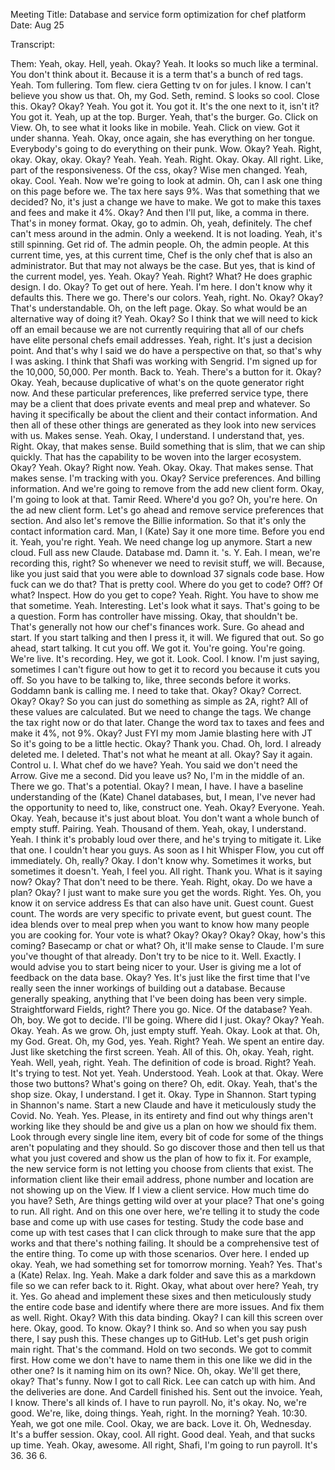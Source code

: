 Meeting Title: Database and service form optimization for chef platform
Date: Aug 25

Transcript:
 
Them: Yeah, okay. Hell, yeah. Okay? Yeah. It looks so much like a terminal. You don't think about it. Because it is a term that's a bunch of red tags. Yeah. Tom fullering. Tom flew. ciera Getting tv on for jules. I know. I can't believe you show us that. Oh, my God. Seth, remind. S looks so cool. Close this. Okay? Okay? Yeah. You got it. You got it. It's the one next to it, isn't it? You got it. Yeah, up at the top. Burger. Yeah, that's the burger. Go. Click on View. Oh, to see what it looks like in mobile. Yeah. Click on view. Got it under shanna. Yeah. Okay, once again, she has everything on her tongue. Everybody's going to do everything on their punk. Wow. Okay? Yeah. Right, okay. Okay, okay. Okay? Yeah. Yeah. Yeah. Right. Okay. Okay. All right. Like, part of the responsiveness. Of the css, okay? Wise men changed. Yeah, okay. Cool. Yeah. Now we're going to look at admin. Oh, can I ask one thing on this page before we. The tax here says 9%. Was that something that we decided? No, it's just a change we have to make. We got to make this taxes and fees and make it 4%. Okay? And then I'll put, like, a comma in there. That's in money format. Okay, go to admin. Oh, yeah, definitely. The chef can't mess around in the admin. Only a weekend. It is not loading. Yeah, it's still spinning. Get rid of. The admin people. Oh, the admin people. At this current time, yes, at this current time, Chef is the only chef that is also an administrator. But that may not always be the case. But yes, that is kind of the current model, yes. Yeah. Okay? Yeah. Right? What? He does graphic design. I do. Okay? To get out of here. Yeah. I'm here. I don't know why it defaults this. There we go. There's our colors. Yeah, right. No. Okay? Okay? That's understandable. Oh, on the left page. Okay. So what would be an alternative way of doing it? Yeah. Okay? So I think that we will need to kick off an email because we are not currently requiring that all of our chefs have elite personal chefs email addresses. Yeah, right. It's just a decision point. And that's why I said we do have a perspective on that, so that's why I was asking. I think that Shafi was working with Sengrid. I'm signed up for the 10,000, 50,000. Per month. Back to. Yeah. There's a button for it. Okay? Okay. Yeah, because duplicative of what's on the quote generator right now. And these particular preferences, like preferred service type, there may be a client that does private events and meal prep and whatever. So having it specifically be about the client and their contact information. And then all of these other things are generated as they look into new services with us. Makes sense. Yeah. Okay, I understand. I understand that, yes. Right. Okay, that makes sense. Build something that is slim, that we can ship quickly. That has the capability to be woven into the larger ecosystem. Okay? Yeah. Okay? Right now. Yeah. Okay. Okay. That makes sense. That makes sense. I'm tracking with you. Okay? Service preferences. And billing information. And we're going to remove from the add new client form. Okay, I'm going to look at that. Tamir Reed. Where'd you go? Oh, you're here. On the ad new client form. Let's go ahead and remove service preferences that section. And also let's remove the Billie information. So that it's only the contact information card. Man, I (Kate) Say it one more time. Before you end it. Yeah, you're right. Yeah. We need change log up anymore. Start a new cloud. Full ass new Claude. Database md. Damn it. 's. Y. Eah. I mean, we're recording this, right? So whenever we need to revisit stuff, we will. Because, like you just said that you were able to download 37 signals code base. How fuck can we do that? That is pretty cool. Where do you get to code? Off? Of what? Inspect. How do you get to cope? Yeah. Right. You have to show me that sometime. Yeah. Interesting. Let's look what it says. That's going to be a question. Form has controller have missing. Okay, that shouldn't be. That's generally not how our chef's finances work. Sure. Go ahead and start. If you start talking and then I press it, it will. We figured that out. So go ahead, start talking. It cut you off. We got it. You're going. You're going. We're live. It's recording. Hey, we got it. Look. Cool. I know. I'm just saying, sometimes I can't figure out how to get it to record you because it cuts you off. So you have to be talking to, like, three seconds before it works. Goddamn bank is calling me. I need to take that. Okay? Okay? Correct. Okay? Okay? So you can just do something as simple as 2A, right? All of these values are calculated. But we need to change the tags. We change the tax right now or do that later. Change the word tax to taxes and fees and make it 4%, not 9%. Okay? Just FYI my mom Jamie blasting here with JT So it's going to be a little hectic. Okay? Thank you. Chad. Oh, lord. I already deleted me. I deleted. That's not what he meant at all. Okay? Say it again. Control u. I. What chef do we have? Yeah. You said we don't need the Arrow. Give me a second. Did you leave us? No, I'm in the middle of an. There we go. That's a potential. Okay? I mean, I have. I have a baseline understanding of the (Kate) Chanel databases, but, I mean, I've never had the opportunity to need to, like, construct one. Yeah. Okay? Everyone. Yeah. Okay. Yeah, because it's just about bloat. You don't want a whole bunch of empty stuff. Pairing. Yeah. Thousand of them. Yeah, okay, I understand. Yeah. I think it's probably loud over there, and he's trying to mitigate it. Like that one. I couldn't hear you guys. As soon as I hit Whisper Flow, you cut off immediately. Oh, really? Okay. I don't know why. Sometimes it works, but sometimes it doesn't. Yeah, I feel you. All right. Thank you. What is it saying now? Okay? That don't need to be there. Yeah. Right, okay. Do we have a plan? Okay? I just want to make sure you get the words. Right. Yes. Oh, you know it on service address Es that can also have unit. Guest count. Guest count. The words are very specific to private event, but guest count. The idea blends over to meal prep when you want to know how many people you are cooking for. Your vote is what? Okay? Okay? Okay? Okay, how's this coming? Basecamp or chat or what? Oh, it'll make sense to Claude. I'm sure you've thought of that already. Don't try to be nice to it. Well. Exactly. I would advise you to start being nicer to your. User is giving me a lot of feedback on the data base. Okay? Yes. It's just like the first time that I've really seen the inner workings of building out a database. Because generally speaking, anything that I've been doing has been very simple. Straightforward Fields, right? There you go. Nice. Of the database? Yeah. Oh, boy. We got to decide. I'll be going. Where did I just. Okay? Okay? Yeah. Okay. Yeah. As we grow. Oh, just empty stuff. Yeah. Okay. Look at that. Oh, my God. Great. Oh, my God, yes. Yeah. Right? Yeah. We spent an entire day. Just like sketching the first screen. Yeah. All of this. Oh, okay. Yeah, right. Yeah. Well, yeah, right. Yeah. The definition of code is broad. Right? Yeah. It's trying to test. Not yet. Yeah. Understood. Yeah. Look at that. Okay. Were those two buttons? What's going on there? Oh, edit. Okay. Yeah, that's the shop size. Okay, I understand. I get it. Okay. Type in Shannon. Start typing in Shannon's name. Start a new Claude and have it meticulously study the Covid. No. Yeah. Yes. Please, in its entirety and find out why things aren't working like they should be and give us a plan on how we should fix them. Look through every single line item, every bit of code for some of the things aren't populating and they should. So go discover those and then tell us that what you just covered and show us the plan of how to fix it. For example, the new service form is not letting you choose from clients that exist. The information client like their email address, phone number and location are not showing up on the View. If I view a client service. How much time do you have? Seth, Are things getting wild over at your place? That one's going to run. All right. And on this one over here, we're telling it to study the code base and come up with use cases for testing. Study the code base and come up with test cases that I can click through to make sure that the app works and that there's nothing failing. It should be a comprehensive test of the entire thing. To come up with those scenarios. Over here. I ended up okay. Yeah, we had something set for tomorrow morning. Yeah? Yes. That's a (Kate) Relax. Ing. Yeah. Make a dark folder and save this as a markdown file so we can refer back to it. Right. Okay, what about over here? Yeah, try it. Yes. Go ahead and implement these sixes and then meticulously study the entire code base and identify where there are more issues. And fix them as well. Right. Okay? With this data binding. Okay? I can kill this screen over here. Okay, good. To know. Okay? I think so. And so when you say push there, I say push this. These changes up to GitHub. Let's get push origin main right. That's the command. Hold on two seconds. We got to commit first. How come we don't have to name them in this one like we did in the other one? Is it naming him on its own? Nice. Oh, okay. We'll get there, okay? That's funny. Now I got to call Rick. Lee can catch up with him. And the deliveries are done. And Cardell finished his. Sent out the invoice. Yeah, I know. There's all kinds of. I have to run payroll. No, it's okay. No, we're good. We're, like, doing things. Yeah, right. In the morning? Yeah. 10:30. Yeah, we got one mile. Cool. Okay, we are back. Love it. Oh, Wednesday. It's a buffer session. Okay, cool. All right. Good deal. Yeah, and that sucks up time. Yeah. Okay, awesome. All right, Shafi, I'm going to run payroll. It's 36. 36 6. 